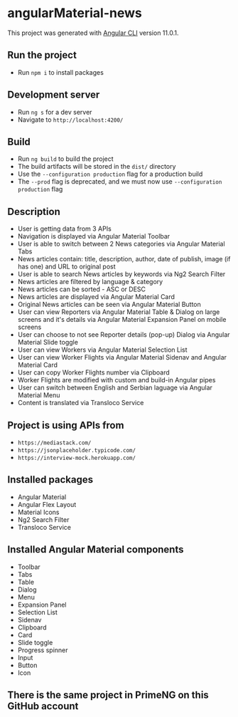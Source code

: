 # angularMaterial-news

This project was generated with [Angular CLI](https://github.com/angular/angular-cli) version 11.0.1.

## Run the project

- Run `npm i` to install packages

## Development server

- Run `ng s` for a dev server
- Navigate to `http://localhost:4200/`

## Build

- Run `ng build` to build the project
- The build artifacts will be stored in the `dist/` directory
- Use the `--configuration production` flag for a production build
- The `--prod` flag is deprecated, and we must now use `--configuration production` flag

## Description

- User is getting data from 3 APIs
- Navigation is displayed via Angular Material Toolbar
- User is able to switch between 2 News categories via Angular Material Tabs
- News articles contain: title, description, author, date of publish, image (if has one) and URL to original post
- User is able to search News articles by keywords via Ng2 Search Filter
- News articles are filtered by language & category
- News articles can be sorted - ASC or DESC
- News articles are displayed via Angular Material Card
- Original News articles can be seen via Angular Material Button
- User can view Reporters via Angular Material Table & Dialog on large screens and it's details via Angular Material Expansion Panel on mobile screens
- User can choose to not see Reporter details (pop-up) Dialog via Angular Material Slide toggle
- User can view Workers via Angular Material Selection List
- User can view Worker Flights via Angular Material Sidenav and Angular Material Card
- User can copy Worker Flights number via Clipboard
- Worker Flights are modified with custom and build-in Angular pipes
- User can switch between English and Serbian laguage via Angular Material Menu
- Content is translated via Transloco Service

## Project is using APIs from

- `https://mediastack.com/`
- `https://jsonplaceholder.typicode.com/`
- `https://interview-mock.herokuapp.com/`

## Installed packages

- Angular Material
- Angular Flex Layout
- Material Icons
- Ng2 Search Filter
- Transloco Service

## Installed Angular Material components

- Toolbar
- Tabs
- Table
- Dialog
- Menu
- Expansion Panel
- Selection List
- Sidenav
- Clipboard
- Card
- Slide toggle
- Progress spinner
- Input
- Button
- Icon

## There is the same project in PrimeNG on this GitHub account
